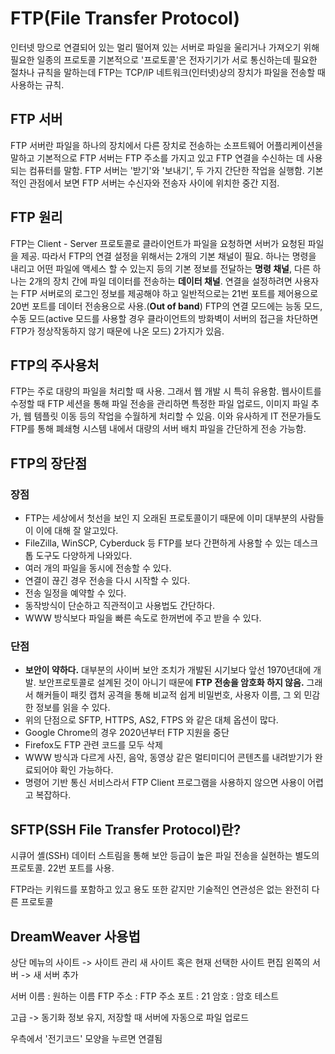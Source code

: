 # FTP(File Transfer Protocol)

인터넷 망으로 연결되어 있는 멀리 떨어져 있는 서버로 파일을 울리거나 가져오기 위해 필요한 일종의 프로토콜
기본적으로 '프로토콜'은 전자기기가 서로 통신하는데 필요한 절차나 규칙을 말하는데 FTP는 TCP/IP 네트워크(인터넷)상의 장치가 파일을 전송할 때 사용하는 규칙.

## FTP 서버

FTP 서버란 파일을 하나의 장치에서 다른 장치로 전송하는 소프트웨어 어플리케이션을 말하고 기본적으로 FTP 서버는 FTP 주소를 가지고 있고 FTP 연결을 수신하는 데 사용되는 컴퓨터를 말함. FTP 서버는 '받기'와 '보내기', 두 가지 간단한 작업을 실행함. 기본적인 관점에서 보면 FTP 서버는 수신자와 전송자 사이에 위치한 중간 지점.

## FTP 원리

FTP는 Client - Server 프로토콜로 클라이언트가 파일을 요청하면 서버가 요청된 파일을 제공. 따라서 FTP의 연결 설정을 위해서는 2개의 기본 채널이 필요. 하나는 명령을 내리고 어떤 파일에 액세스 할 수 있는지 등의 기본 정보를 전달하는 **명령 채널**, 다른 하나는 2개의 장치 간에 파일 데이터를 전송하는 **데이터 채널**. 연결을 설정하려면 사용자는 FTP 서버로의 로그인 정보를 제공해야 하고 일반적으로는 21번 포트를 제어용으로 20번 포트를 데이터 전송용으로 사용.(**Out of band**) FTP의 연결 모드에는 능동 모드, 수동 모드(active 모드를 사용할 경우 클라이언트의 방화벽이 서버의 접근을 차단하면 FTP가 정상작동하지 않기 때문에 나온 모드) 2가지가 있음.

## FTP의 주사용처

FTP는 주로 대량의 파일을 처리할 때 사용. 그래서 웹 개발 시 특히 유용함. 웹사이트를 수정할 때 FTP 세션을 통해 파일 전송을 관리하면 특정한 파일 업로드, 이미지 파일 추가, 웹 템플릿 이동 등의 작업을 수월하게 처리할 수 있음. 이와 유사하게 IT 전문가들도 FTP를 통해 폐쇄형 시스템 내에서 대량의 서버 배치 파일을 간단하게 전송 가능함.

## FTP의 장단점

### 장점

- FTP는 세상에서 첫선을 보인 지 오래된 프로토콜이기 때문에 이미 대부분의 사람들이 이에 대해 잘 알고있다.
- FileZilla, WinSCP, Cyberduck 등 FTP를 보다 간편하게 사용할 수 있는 데스크톱 도구도 다양하게 나와있다.
- 여러 개의 파일을 동시에 전송할 수 있다.
- 연결이 끊긴 경우 전송을 다시 시작할 수 있다.
- 전송 일정을 예약할 수 있다.
- 동작방식이 단순하고 직관적이고 사용법도 간단하다.
- WWW 방식보다 파일을 빠른 속도로 한꺼번에 주고 받을 수 있다.

### 단점

- **보안이 약하다.**
  대부분의 사이버 보안 조치가 개발된 시기보다 앞선 1970년대에 개발. 보안프로토콜로 설계된 것이 아니기 때문에 **FTP 전송을 암호화 하지 않음.** 그래서 해커들이 패킷 캡처 공격을 통해 비교적 쉽게 비밀번호, 사용자 이름, 그 외 민감한 정보를 읽을 수 있다.
- 위의 단점으로 SFTP, HTTPS, AS2, FTPS 와 같은 대체 옵션이 많다.
- Google Chrome의 경우 2020년부터 FTP 지원을 중단
- Firefox도 FTP 관련 코드를 모두 삭제
- WWW 방식과 다르게 사진, 음악, 동영상 같은 멀티미디어 콘텐츠를 내려받기가 완료되어야 확인 가능하다.
- 명령어 기반 통신 서비스라서 FTP Client 프로그램을 사용하지 않으면 사용이 어렵고 복잡하다.

## SFTP(SSH File Transfer Protocol)란?

시큐어 셸(SSH) 데이터 스트림을 통해 보안 등급이 높은 파일 전송을 실현하는 별도의 프로토콜.
22번 포트를 사용.

FTP라는 키워드를 포함하고 있고 용도 또한 같지만 기술적인 연관성은 없는 완전히 다른 프로토콜

## DreamWeaver 사용법

상단 메뉴의 사이트 -> 사이트 관리
새 사이트 혹은 현재 선택한 사이트 편집
왼쪽의 서버 -> 새 서버 추가

서버 이름 : 원하는 이름
FTP 주소 : FTP 주소
포트 : 21
암호 : 암호
테스트

고급 -> 동기화 정보 유지, 저장할 때 서버에 자동으로 파일 업로드

우측에서 '전기코드' 모양을 누르면 연결됨
